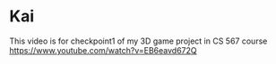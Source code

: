 # Kai
This video is for checkpoint1 of my 3D game project in CS 567 course
https://www.youtube.com/watch?v=EB6eavd672Q
